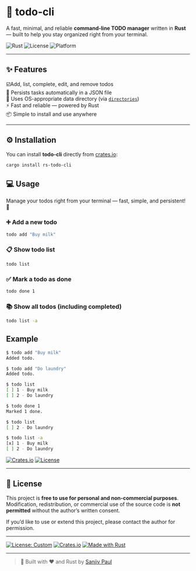 # 🦀 todo-cli

A fast, minimal, and reliable **command-line TODO manager** written in **Rust** — built to help you stay organized right from your terminal.

![Rust](https://img.shields.io/badge/Made%20with-Rust-orange?style=flat&logo=rust)
![License](https://img.shields.io/badge/License-MIT-blue.svg)
![Platform](https://img.shields.io/badge/Platform-Linux%20%7C%20macOS%20%7C%20Windows-lightgrey)

---

## ✨ Features

☑️Add, list, complete, edit, and remove todos  
💾 Persists tasks automatically in a JSON file  
📂 Uses OS-appropriate data directory (via [`directories`](https://crates.io/crates/directories))  
⚡️ Fast and reliable — powered by Rust  
📦 Simple to install and use anywhere

---

## ⚙️ Installation

You can install **todo-cli** directly from [crates.io](https://crates.io/crates/rs-todo-cli):

```bash
cargo install rs-todo-cli
```

## 💻 Usage

Manage your todos right from your terminal — fast, simple, and persistent! 🦀

### ➕ Add a new todo

```bash
todo add "Buy milk"
```

### 📋 Show todo list

```bash
todo list
```

### ✅ Mark a todo as done

```bash
todo done 1
```

### 📚 Show all todos (including completed)

```bash
todo list -a
```

## Example

```bash
$ todo add "Buy milk"
Added todo.

$ todo add "Do laundry"
Added todo.

$ todo list
[ ] 1 - Buy milk
[ ] 2 - Do laundry

$ todo done 1
Marked 1 done.

$ todo list
[ ] 2 - Do laundry

$ todo list -a
[x] 1 - Buy milk
[ ] 2 - Do laundry
```

[![Crates.io](https://img.shields.io/crates/v/todo-cli.svg)](https://crates.io/crates/rs-todo-cli)
[![License](https://img.shields.io/crates/l/todo-cli.svg)](https://github.com/yourname/todo-cli/blob/main/LICENSE)

---

## 📝 License

This project is **free to use for personal and non-commercial purposes**.  
Modification, redistribution, or commercial use of the source code is **not permitted** without the author’s written consent.

If you’d like to use or extend this project, please contact the author for permission.

---

[![License: Custom](https://img.shields.io/badge/License-Free%20to%20Use-blue.svg?style=for-the-badge)](#)
[![Crates.io](https://img.shields.io/crates/v/rs-todo-cli.svg?style=for-the-badge&color=orange)](https://crates.io/crates/rs-todo-cli)
[![Made with Rust](https://img.shields.io/badge/Made%20with-Rust-orange?style=for-the-badge&logo=rust)](https://www.rust-lang.org)

---

> 🦀 Built with ❤️ and Rust by [Sanjiv Paul](https://github.com/sanjivpaul)
